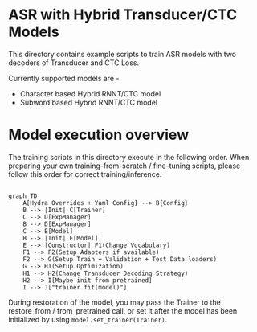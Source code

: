 # ASR with Hybrid Transducer/CTC Models

This directory contains example scripts to train ASR models with two decoders of Transducer and CTC Loss. 

Currently supported models are - 

* Character based Hybrid RNNT/CTC model
* Subword based Hybrid RNNT/CTC model

# Model execution overview

The training scripts in this directory execute in the following order. When preparing your own training-from-scratch / fine-tuning scripts, please follow this order for correct training/inference.

```mermaid

graph TD
    A[Hydra Overrides + Yaml Config] --> B{Config}
    B --> |Init| C[Trainer]
    C --> D[ExpManager]
    B --> D[ExpManager]
    C --> E[Model]
    B --> |Init| E[Model]
    E --> |Constructor| F1(Change Vocabulary)
    F1 --> F2(Setup Adapters if available)
    F2 --> G(Setup Train + Validation + Test Data loaders)
    G --> H1(Setup Optimization)
    H1 --> H2(Change Transducer Decoding Strategy)
    H2 --> I[Maybe init from pretrained]
    I --> J["trainer.fit(model)"]
```

During restoration of the model, you may pass the Trainer to the restore_from / from_pretrained call, or set it after the model has been initialized by using `model.set_trainer(Trainer)`.

